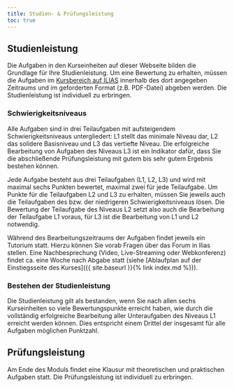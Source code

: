 ```yaml
---
title: Studien- & Prüfungsleistung
toc: true
---
```


## Studienleistung

Die Aufgaben in den Kurseinheiten auf dieser Webseite bilden die Grundlage für Ihre Studienleistung. Um eine Bewertung zu erhalten, müssen die Aufgaben im [Kursbereich auf ILIAS](https://oer.uni-marburg.de/goto.php?target=crs_1858892&client_id=UNIMR) innerhalb des dort angegeben Zeitraums und im geforderten Format (z.B. PDF-Datei) abgeben werden. Die Studienleistung ist individuell zu erbringen.


### Schwierigkeitsniveaus
Alle Aufgaben sind in drei Teilaufgaben mit aufsteigendem Schwierigkeitsniveaus untergliedert: L1 stellt das minimale Niveau dar, L2 das solidere Basisniveau und L3 das vertiefte Niveau. Die erfolgreiche Bearbeitung von Aufgaben des Niveaus L3 ist ein Indikator dafür, dass Sie die abschließende Prüfungsleistung mit gutem bis sehr gutem Ergebnis bestehen können.
 
Jede Aufgabe besteht aus drei Teilaufgaben (L1, L2, L3) und wird mit maximal sechs Punkten bewertet, maximal zwei für jede Teilaufgabe. Um Punkte für die Teilaufgaben L2 und L3 zu erhalten, müssen Sie jeweils auch die Teilaufgaben des bzw. der niedrigeren Schwierigkeitsniveaus lösen. Die Bewertung der Teilaufgabe des Niveaus L2 setzt also auch die Bearbeitung der Teilaufgabe L1 voraus, für L3 ist die Bearbeitung von L1 und L2 notwendig.

Während des Bearbeitungszeitraums der Aufgaben findet jeweils ein Tutorium statt. Hierzu können Sie vorab Fragen über das Forum in Ilias stellen. Eine Nachbesprechung (Video, Live-Streaming oder Webkonferenz) findet ca. eine Woche nach Abgabe statt (siehe [Ablaufplan auf der Einstiegsseite des Kurses]({{ site.baseurl }}{% link index.md %})).


### Bestehen der Studienleistung
Die Studienleistung gilt als bestanden, wenn Sie nach allen sechs Kurseinheiten so viele Bewertungspunkte erreicht haben, wie durch die vollständig erfolgreiche Bearbeitung aller Unteraufgaben des Niveaus L1 erreicht werden können. Dies entspricht einem Drittel der insgesamt für alle Aufgaben möglichen Punktzahl. 


## Prüfungsleistung
Am Ende des Moduls findet eine Klausur mit theoretischen und praktischen Aufgaben statt. Die Prüfungsleistung ist individuell zu erbringen.

